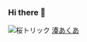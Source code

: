 ### Hi there 👋
![桜トリック](https://i0.hdslb.com/bfs/space/495f0c82b2141fa4ba781b5ce88b13050b27ede0.png@2200w_400h_1o.webp)
[湊あくあ](https://www.iaders.com/upload/2020/0722/1.jpg)

<!--
**ZjzMisaka/ZjzMisaka** is a ✨ _special_ ✨ repository because its `README.md` (this file) appears on your GitHub profile.

Here are some ideas to get you started:

- 🔭 I’m currently working on ...
- 🌱 I’m currently learning ...
- 👯 I’m looking to collaborate on ...
- 🤔 I’m looking for help with ...
- 💬 Ask me about ...
- 📫 How to reach me: ...
- 😄 Pronouns: ...
- ⚡ Fun fact: ...
-->
